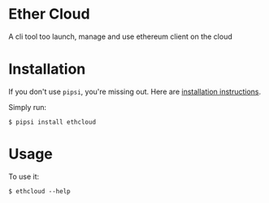 # Ether Cloud

 A cli tool too launch, manage and use ethereum client on the cloud


# Installation

If you don't use `pipsi`, you're missing out.
Here are [installation instructions](https://github.com/mitsuhiko/pipsi#readme).

Simply run:

    $ pipsi install ethcloud


# Usage

To use it:

    $ ethcloud --help


